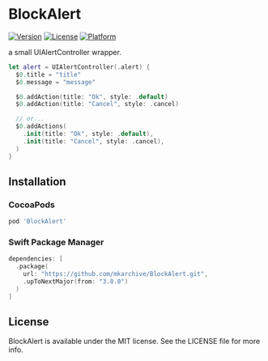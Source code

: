 # BlockAlert

[![Version](https://img.shields.io/cocoapods/v/BlockAlert.svg?style=flat)](https://cocoapods.org/pods/BlockAlert)
[![License](https://img.shields.io/cocoapods/l/BlockAlert.svg?style=flat)](https://cocoapods.org/pods/BlockAlert)
[![Platform](https://img.shields.io/cocoapods/p/BlockAlert.svg?style=flat)](https://cocoapods.org/pods/BlockAlert)

a small UIAlertController wrapper.

```swift
let alert = UIAlertController(.alert) {
  $0.title = "title"
  $0.message = "message"

  $0.addAction(title: "Ok", style: .default)
  $0.addAction(title: "Cancel", style: .cancel)

  // or...
  $0.addActions(
    .init(title: "Ok", style: .default),
    .init(title: "Cancel", style: .cancel),
  )
}
```

## Installation

### CocoaPods

```ruby
pod 'BlockAlert'
```

### Swift Package Manager

```swift
dependencies: [
  .package(
    url: "https://github.com/mkarchive/BlockAlert.git", 
    .upToNextMajor(from: "3.0.0")
  )
]
```

## License

BlockAlert is available under the MIT license. See the LICENSE file for more info.
